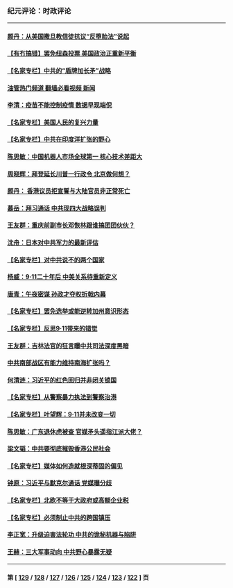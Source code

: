 ### 纪元评论：时政评论
---
#### [颜丹：从美国撒旦教信徒抗议“反堕胎法”说起](../../pages/nsc1025/n13234093.md?09150330) 
#### [【有冇搞错】罢免纽森投票 美国政治正重新平衡](../../pages/nsc1025/n13231358.md?09150330) 
#### [【名家专栏】中共的“盾牌加长矛”战略](../../pages/nsc1025/n13230258.md?09150330) 
#### [油管热门频道 翻墙必看视频 新闻](ok?09150330)
#### [李清：疫苗不能控制疫情 数据早现端倪](../../pages/nsc1025/n13231356.md?09150330) 
#### [【名家专栏】美国人民的复兴力量](../../pages/nsc1025/n13230189.md?09150330) 
#### [【名家专栏】中共在印度洋扩张的野心](../../pages/nsc1025/n13230240.md?09150330) 
#### [陈思敏：中国机器人市场全球第一 核心技术差距大](../../pages/nsc1025/n13229782.md?09150330) 
#### [周晓辉：拜登延长川普一行政令 北京做何想？](../../pages/nsc1025/n13229727.md?09150330) 
#### [颜丹： 香港议员拒宣誓与大陆官员非正常死亡](../../pages/nsc1025/n13229626.md?09150330) 
#### [慕岳：拜习通话 中共现四大战略误判](../../pages/nsc1025/n13229335.md?09150330) 
#### [王友群：重庆前副市长邓恢林跟谁搞团团伙伙？](../../pages/nsc1025/n13228367.md?09150330) 
#### [沈舟：日本对中共军力的最新评估](../../pages/nsc1025/n13228735.md?09150330) 
#### [【名家专栏】对中共说不的两个国家](../../pages/nsc1025/n13227986.md?09150330) 
#### [杨威：9‧11二十年后 中美关系待重新定义](../../pages/nsc1025/n13228383.md?09150330) 
#### [唐青：午夜密谋 孙政才夺权折戟内幕](../../pages/nsc1025/n13228343.md?09150330) 
#### [【名家专栏】罢免选举或能逆转加州意识形态](../../pages/nsc1025/n13227966.md?09150330) 
#### [【名家专栏】反思9‧11带来的错觉](../../pages/nsc1025/n13227970.md?09150330) 
#### [王友群：吉林法官的狂言曝中共司法深度黑暗](../../pages/nsc1025/n13226841.md?09150330) 
#### [中共南部战区有能力维持南海扩张吗？](../../pages/nsc1025/n13227384.md?09150330) 
#### [何清涟：习近平的红色回归并非闭关锁国](../../pages/nsc1025/n13227052.md?09150330) 
#### [【名家专栏】从警察暴力执法到警察治港](../../pages/nsc1025/n13226379.md?09150330) 
#### [【名家专栏】叶望辉：9‧11并未改变一切](../../pages/nsc1025/n13226366.md?09150330) 
#### [陈思敏：广东退休虎被查 官媒矛头遥指江派大佬？](../../pages/nsc1025/n13226066.md?09150330) 
#### [梁文韬：中共要彻底摧毁香港公民社会](../../pages/nsc1025/n13225742.md?09150330) 
#### [【名家专栏】媒体如何造就根深蒂固的偏见](../../pages/nsc1025/n13224469.md?09150330) 
#### [钟原：习近平与默克尔通话 党媒曝分歧](../../pages/nsc1025/n13225076.md?09150330) 
#### [【名家专栏】北欧不等于大政府或高额企业税](../../pages/nsc1025/n13224518.md?09150330) 
#### [【名家专栏】必须制止中共的跨国镇压](../../pages/nsc1025/n13224394.md?09150330) 
#### [李正宽：升级迫害法轮功 中共的诡秘机器与陷阱](../../pages/nsc1025/n13223775.md?09150330) 
#### [王赫：三大军事动向 中共野心暴露无疑](../../pages/nsc1025/n13223883.md?09150330) 

---
#### 第 [ [129](./129.md?09150330) / [128](./128.md?09150330) / [127](./127.md?09150330) / [126](./126.md?09150330) / [125](./125.md?09150330) / [124](./124.md?09150330) / [123](./123.md?09150330) / [122](./122.md?09150330) ] 页
